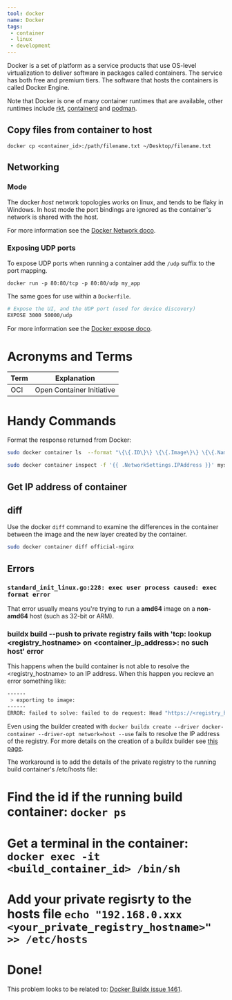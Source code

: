 ```yaml
---
tool: docker
name: Docker
tags:
 - container
 - linux
 - development
--- 
```


Docker is a set of platform as a service products that use OS-level virtualization to deliver software in packages called containers. The service has both free and premium tiers. The software that hosts the containers is called Docker Engine.
<!--more-->

Note that Docker is one of many container runtimes that are available, other runtimes include [rkt](https://coreos.com/rkt), [containerd](https://containerd.io) and [podman](https://podman.io).

## Copy files from container to host

`docker cp <container_id>:/path/filename.txt ~/Desktop/filename.txt`

## Networking

### Mode
The docker *host* network topologies works on linux, and tends to be flaky in Windows. In host mode the port bindings are ignored as the container's network is shared with the host.

For more information see the [Docker Network doco](https://docs.docker.com/network/).

### Exposing UDP ports

To expose UDP ports when running a container add the `/udp` suffix to the port mapping.

`docker run -p 80:80/tcp -p 80:80/udp my_app`

The same goes for use within a `Dockerfile`.

``` sh
# Expose the UI, and the UDP port (used for device discovery)
EXPOSE 3000 50000/udp
```

For more information see the [Docker expose doco](https://docs.docker.com/engine/reference/builder/#expose).


# Acronyms and Terms

| Term | Explanation |
| ---- | ----------- |
| OCI | Open Container Initiative |

# Handy Commands

Format the response returned from Docker:
``` sh
sudo docker container ls  --format "\{\{.ID\}\} \{\{.Image\}\} \{\{.Names\}\}"

sudo docker container inspect -f '{{ .NetworkSettings.IPAddress }}' mysql-basic
```

## Get IP address of container

## diff

Use the docker `diff` command to examine the differences in the container between the image and the new layer created by the container.
``` sh
sudo docker container diff official-nginx
```

## Errors

### `standard_init_linux.go:228: exec user process caused: exec format error`

That error usually means you're trying to run a **amd64** image on a **non-amd64** host (such as 32-bit or ARM).

### buildx build --push to private registry fails with 'tcp: lookup <registry_hostname> on <container_ip_address>: no such host' error

This happens when the build container is not able to resolve the <registry_hostname> to an IP address. When this happen you recieve an error something like:

``` sh
------
 > exporting to image:
------
ERROR: failed to solve: failed to do request: Head "https://<registry_hostname>/v2/<image_name>/blobs/sha256:699020637dddc10710f773812992bbccd136879ea4680f4a3a819e95c6b65055": dial tcp: lookup <registry_hostname> on 192.168.65.5:53: no such host
```

Even using the builder created with `docker buildx create --driver docker-container --driver-opt network=host --use` fails to resolve the IP address of the registry. For more details on the creation of a buildx builder see [this page](https://docs.docker.com/engine/reference/commandline/buildx_create/#driver-opt).

The workaround is to add the details of the private registry to the running build container's /etc/hosts file:

# Find the id if the running build container: `docker ps`
# Get a terminal in the container: `docker exec -it <build_container_id> /bin/sh`
# Add your private regisrty to the hosts file `echo "192.168.0.xxx    <your_private_registry_hostname>" >> /etc/hosts`
# Done!

This problem looks to be related to: [Docker Buildx issue 1461](https://github.com/docker/buildx/issues/1461#issuecomment-1358979427).
